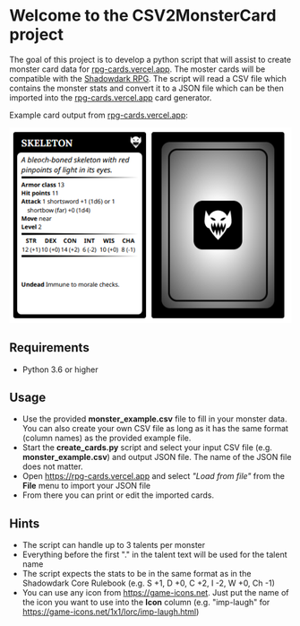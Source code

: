 # Welcome to the CSV2MonsterCard project

The goal of this project is to develop a python script that will assist to create monster card data for [rpg-cards.vercel.app](https://rpg-cards.vercel.app). The moster cards will be compatible with the [Shadowdark RPG](https://www.thearcanelibrary.com/pages/shadowdark).
The script will read a CSV file which contains the monster stats and convert it to a JSON file which can be then imported into the [rpg-cards.vercel.app](https://rpg-cards.vercel.app) card generator.


Example card output from [rpg-cards.vercel.app](https://rpg-cards.vercel.app):

![Skeleton monster card](https://raw.githubusercontent.com/MichaLin42/CSV-Monster-Card-Generator/main/doc/card_example.png)


## Requirements
 - Python 3.6 or higher

## Usage
 - Use the provided **monster_example.csv** file to fill in your monster data. You can also create your own CSV file as long as it has the same format (column names) as the provided example file.
 - Start the **create_cards.py** script and select your input CSV file (e.g. **monster_example.csv**) and output JSON file. The name of the JSON file does not matter.
 - Open https://rpg-cards.vercel.app and select *"Load from file"* from the **File** menu to import your JSON file
 - From there you can print or edit the imported cards.
 
 ## Hints
 
 - The script can handle up to 3 talents per monster
 - Everything before the first "." in the talent text will be used for the talent name
 - The script expects the stats to be in the same format as in the Shadowdark Core Rulebook (e.g. S +1, D +0, C +2, I -2, W +0, Ch -1)
 - You can use any icon from https://game-icons.net. Just put the name of the icon you want to use into the **Icon** column (e.g. "imp-laugh" for https://game-icons.net/1x1/lorc/imp-laugh.html)
